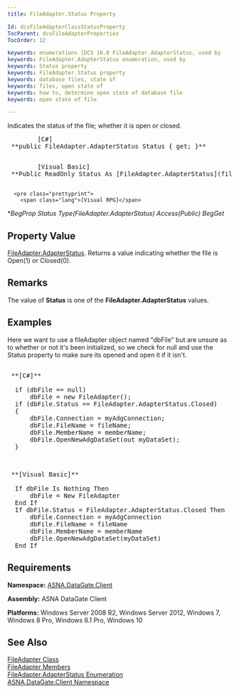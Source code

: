 ```yaml
---
title: FileAdapter.Status Property

Id: dcsFileAdapterClassStatusProperty
TocParent: dcsFileAdapterProperties
TocOrder: 12

keywords: enumerations [DCS 16.0 FileAdapter.AdapterStatus, used by
keywords: FileAdapter.AdapterStatus enumeration, used by
keywords: Status property
keywords: FileAdapter.Status property
keywords: database files, state of
keywords: files, open state of
keywords: how to, determine open state of database file
keywords: open state of file

---
```


<span>Indicates the status of the file; whether it is open or closed. </span> 
<pre>        <span class="lang">[C#]</span>
 **public FileAdapter.AdapterStatus Status { get; }** 
      </pre>
<pre>        <span class="lang">[Visual Basic] </span>
 **Public ReadOnly Status As [FileAdapter.AdapterStatus](file-adapter-adapter-status-enumeration.html)** 
      </pre>
      <pre class="prettyprint">
        <span class="lang">[Visual RPG]</span>
 **BegProp Status Type(FileAdapter.AdapterStatus) Access(*Public)
   BegGet** 
      </pre>

## Property Value

[FileAdapter.AdapterStatus](file-adapter-adapter-status-enumeration.html). Returns a value indicating whether the file is Open(1) or Closed(0).
## Remarks

The value of **Status** is one of the **FileAdapter.AdapterStatus** values.
## Examples

Here we want to use a fileAdapter object named "dbFile" but are unsure as to whether or not it's been initialized, so we check for null and use the Status property to make sure its opened and open it if it isn't.
<pre>        <span class="lang">
 **[C#]** 
        </span>
  if (dbFile == null)
      dbFile = new FileAdapter();
  if (dbFile.Status == FileAdapter.AdapterStatus.Closed)
  {
      dbFile.Connection = myAdgConnection;
      dbFile.FileName = fileName;
      dbFile.MemberName = memberName;
      dbFile.OpenNewAdgDataSet(out myDataSet);
  }
  </pre>
<pre>        <span class="lang">
 **[Visual Basic]** 
        </span>
  If dbFile Is Nothing Then
      dbFile = New FileAdapter
  End If
  If dbFile.Status = FileAdapter.AdapterStatus.Closed Then
      dbFile.Connection = myAdgConnection
      dbFile.FileName = fileName
      dbFile.MemberName = memberName
      dbFile.OpenNewAdgDataSet(myDataSet)
  End If
</pre>

## Requirements

**Namespace:** [ASNA.DataGate.Client](datagate-client-namespace.html) 

**Assembly:** ASNA DataGate Client

**Platforms:** Windows Server 2008 R2, Windows Server 2012, Windows 7, Windows 8 Pro, Windows 8.1 Pro, Windows 10
## See Also


[FileAdapter Class](file-adapter-class.html)
      <br />
[FileAdapter Members](file-adapter-members.html)
      <br />
      [FileAdapter.AdapterStatus 
					Enumeration](file-adapter-adapter-status-enumeration.html)
      <br />
      [ASNA.DataGate.Client 
					Namespace](datagate-client-namespace.html)  

